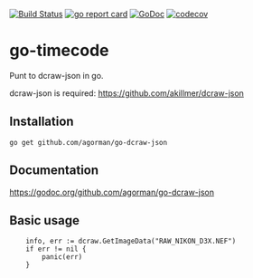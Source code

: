 [![Build Status](https://github.com/agorman/go-dcraw-json/workflows/go-dcraw-json-ci/badge.svg)](https://github.com/agorman/go-dcraw-json/actions)
[![go report card](https://goreportcard.com/badge/github.com/agorman/go-dcraw-json "go report card")](https://goreportcard.com/report/github.com/agorman/go-dcraw-json)
[![GoDoc](https://godoc.org/github.com/agorman/go-dcraw-json?status.svg)](https://godoc.org/github.com/agorman/go-dcraw-json)
[![codecov](https://codecov.io/gh/agorman/go-dcraw-json/branch/master/graph/badge.svg)](https://codecov.io/gh/agorman/go-dcraw-json)

# go-timecode


Punt to dcraw-json in go.

dcraw-json is required: https://github.com/akillmer/dcraw-json

## Installation

```
go get github.com/agorman/go-dcraw-json

```
## Documentation

https://godoc.org/github.com/agorman/go-dcraw-json

## Basic usage

```
	info, err := dcraw.GetImageData("RAW_NIKON_D3X.NEF")
	if err != nil {
		panic(err)
	}
```